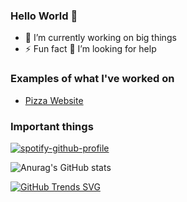 ### Hello World 👋
- 🔭 I’m currently working on big things
- ⚡ Fun fact 🤔 I’m looking for help
### Examples of what I've worked on
- [Pizza Website](https://rasmusjohansson04.github.io/te4-new-pizza/)
### Important things
[![spotify-github-profile](https://spotify-github-profile.vercel.app/api/view?uid=31mhkrhe3jvpo3dumh6rppczh734&cover_image=true&theme=natemoo-re&show_offline=false&background_color=121212&interchange=false&bar_color=53b14f&bar_color_cover=false)](https://github.com/kittinan/spotify-github-profile)

![Anurag's GitHub stats](https://github-readme-stats.vercel.app/api?username=rasmusjohansson04&show_icons=true&theme=tokyonight)

[![GitHub Trends SVG](https://api.githubtrends.io/user/svg/rasmusjohansson04/langs)](https://githubtrends.io)

<!--
**RasmusJohansson04/RasmusJohansson04** is a ✨ _special_ ✨ repository because its `README.md` (this file) appears on your GitHub profile.

Here are some ideas to get you started:

- 🌱 I’m currently learning ...
- 👯 I’m looking to collaborate on ...
- 🤔 I’m looking for help with ...
- 💬 Ask me about ...
- 📫 How to reach me: ...
- 😄 Pronouns: ...
- ⚡ Fun fact: ...
-->
